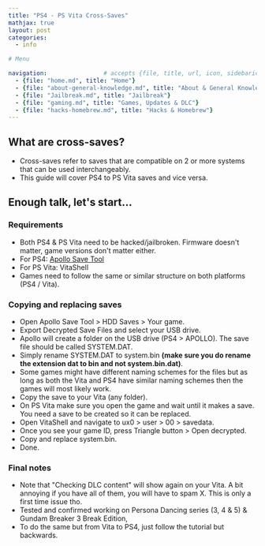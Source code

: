```yaml
---
title: "PS4 - PS Vita Cross-Saves"
mathjax: true
layout: post
categories:
  - info

# Menu

navigation:                # accepts {file, title, url, icon, sidebaricon}
  - {file: "home.md", title: "Home"}
  - {file: "about-general-knowledge.md", title: "About & General Knowledge"}
  - {file: "Jailbreak.md", title: "Jailbreak"}
  - {file: "gaming.md", title: "Games, Updates & DLC"}
  - {file: "hacks-homebrew.md", title: "Hacks & Homebrew"}
---
```


## What are cross-saves?

* Cross-saves refer to saves that are compatible on 2 or more systems that can be used interchangeably. 
* This guide will cover PS4 to PS Vita saves and vice versa.

## Enough talk, let's start...

### Requirements

* Both PS4 & PS Vita need to be hacked/jailbroken. Firmware doesn't matter, game versions don't matter either.
* For PS4: [Apollo Save Tool](apollo-save-tool.md)
* For PS Vita: VitaShell
* Games need to follow the same or similar structure on both platforms (PS4 / Vita).

### Copying and replacing saves

* Open Apollo Save Tool > HDD Saves > Your game.
* Export Decrypted Save Files and select your USB drive.
* Apollo will create a folder on the USB drive (PS4 > APOLLO). The save file should be called SYSTEM.DAT.
* Simply rename SYSTEM.DAT to system.bin **(make sure you do rename the extension dat to bin and not system.bin.dat)**.
* Some games might have different naming schemes for the files but as long as both the Vita and PS4 have similar naming schemes then the games will most likely work.
* Copy the save to your Vita (any folder).
* On PS Vita make sure you open the game and wait until it makes a save. You need a save to be created so it can be replaced.
* Open VitaShell and navigate to ux0 > user > 00 > savedata.
* Once you see your game ID, press Triangle button > Open decrypted.
* Copy and replace system.bin.
* Done.

### Final notes

* Note that "Checking DLC content" will show again on your Vita. A bit annoying if you have all of them, you will have to spam X. This is only a first time issue tho.
* Tested and confirmed working on Persona Dancing series (3, 4 & 5) & Gundam Breaker 3 Break Edition,
* To do the same but from Vita to PS4, just follow the tutorial but backwards.

